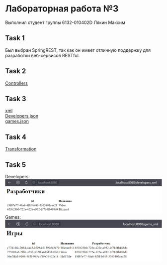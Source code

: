 <h1>Лабораторная работа №3</h1>

Выполнил студент группы 6132-010402D Лякин Максим

<h2>Task 1</h2>

Был выбран SpringREST, так как он имеет отличную поддержку для разработки веб-сервисов RESTful.

<h2>Task 2</h2>

[Controllers](src/main/java/com/example/lr_3/controllers)


<h2>Task 3</h2>

[xml](src/main/java/com/example/lr_3/controllers/WebController.java)  
[Developers.json](src/main/java/com/example/lr_3/controllers/DeveloperController.java)  
[games.json](src/main/java/com/example/lr_3/controllers/GameController.java)


<h2>Task 4</h2>

[Transformation](src/main/java/com/example/lr_3/utils/ObjectToDomTransformer.java)

<h2>Task 5</h2>


Developers:         ![](https://github.com/macsonproger/Acs/blob/main/lr_3/im/im2.jpg)  
Games:         ![](https://github.com/macsonproger/Acs/blob/main/lr_3/im/im1.jpg)  


